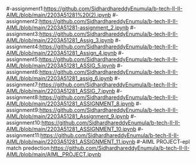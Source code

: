 #-assignment1:https://github.com/SidhardhareddyEnumula/b-tech-II-II-AIML/blob/main/2203A51281%20(2).ipynb
#-assignment2:https://github.com/SidhardhareddyEnumula/b-tech-II-II-AIML/blob/main/2203A51281-assignment_2.ipynb
#-assignment3:https://github.com/SidhardhareddyEnumula/b-tech-II-II-AIML/blob/main/2203A51281_Assig_3.ipynb
#-assignment4:https://github.com/SidhardhareddyEnumula/b-tech-II-II-AIML/blob/main/2203A51281_Assign_4.ipynb
#-assignment5:https://github.com/SidhardhareddyEnumula/b-tech-II-II-AIML/blob/main/2203A51281_ASSIG_5.ipynb
#-assignment6:https://github.com/SidhardhareddyEnumula/b-tech-II-II-AIML/blob/main/2203A51281_assig_6.ipynb
#-assignment7:https://github.com/SidhardhareddyEnumula/b-tech-II-II-AIML/blob/main/2203A51281_ASSIG_7.ipynb
#-assignment8:https://github.com/SidhardhareddyEnumula/b-tech-II-II-AIML/blob/main/2203A51281_ASSIGNMENT_8.ipynb
#-assignment9:https://github.com/SidhardhareddyEnumula/b-tech-II-II-AIML/blob/main/2203A51281_Assignment_9.ipynb
#-assignment10:https://github.com/SidhardhareddyEnumula/b-tech-II-II-AIML/blob/main/2203A51281_ASSIGNMENT_10.ipynb
#-assignment11:https://github.com/SidhardhareddyEnumula/b-tech-II-II-AIML/blob/main/2203A51281_ASSIGNMENT_11.ipynb
#-AIML PROJECT-epl match predection:https://github.com/SidhardhareddyEnumula/b-tech-II-II-AIML/blob/main/AIML_PROJECT.ipynb
